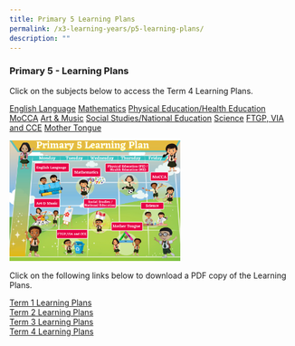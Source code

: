 ```yaml
---
title: Primary 5 Learning Plans
permalink: /x3-learning-years/p5-learning-plans/
description: ""
---
```

### Primary 5 - Learning Plans

Click on the subjects below to access the Term 4 Learning Plans.

[English Language](/files/p5el.pdf) [Mathematics](/files/p5math.pdf) [Physical Education/Health Education](/files/p5phe.pdf) [MoCCA](/files/p5mocca.pdf) [Art & Music](/files/p5aam.pdf) [Social Studies/National Education](/files/p5ness.pdf) [Science](/files/p5sci.pdf) [FTGP, VIA and CCE](/files/p5ftgp.pdf) [Mother Tongue](/files/p5mt.pdf)

<img src="/images/p5lp.png" style="width:60%">

Click on the following links below to download a PDF copy of the Learning Plans.

[Term 1 Learning Plans](/files/t1p5.pdf)<br>
[Term 2 Learning Plans](/files/t2p5.pdf)<br>
[Term 3 Learning Plans](/files/t3p5.pdf) <br>
[Term 4 Learning Plans](/files/t4p5.pdf)